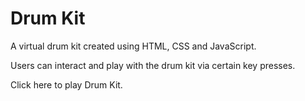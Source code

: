 # Drum Kit #
A virtual drum kit created using HTML, CSS and JavaScript.  

Users can interact and play with the drum kit via certain key presses.  

Click <a href=""></a> here to play Drum Kit.
